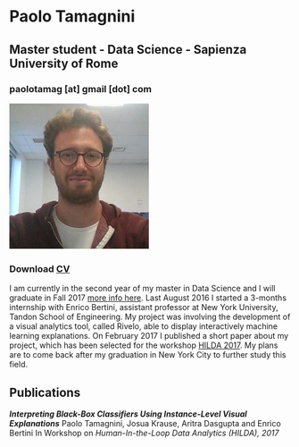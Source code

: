 # Paolo Tamagnini
## Master student - Data Science - Sapienza University of Rome
### paolotamag [at] gmail [dot] com
![Image](me_small.jpg)
### Download [CV](paolotamag_cv.pdf)
I am currently in the second year of my master in Data Science and I will graduate in Fall 2017 [more info here](http://datascience.i3s.uniroma1.it/it).
Last August 2016 I started a 3-months internship with Enrico Bertini, assistant professor at New York University, Tandon School of Engineering. 
My project was involving the development of a visual analytics tool, called Rivelo, able to display interactively machine
learning explanations. 
On February 2017 I published a short paper about my project, which has been selected for the workshop [HILDA 2017](http://hilda.io/2017/).
My plans are to come back after my graduation in New York City to further study this field.

## Publications
_**Interpreting Black-Box Classifiers Using Instance-Level Visual Explanations**_
Paolo Tamagnini, Josua Krause, Aritra Dasgupta and Enrico Bertini
In Workshop on _Human-In-the-Loop Data Analytics (HILDA), 2017_